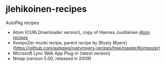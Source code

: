 jlehikoinen-recipes
===================

AutoPkg recipes

- Atom (CURLDownloader version), copy of Hannes Juutilainen [Atom recipes](https://github.com/autopkg/hjuutilainen-recipes/tree/master/GitHub)
- KompoZer munki recipe, parent recipe by [Rusty Myers] (https://github.com/autopkg/rustymyers-recipes/tree/master/Kompozer)
- Microsoft Lync Web App Plug-in (latest version)
- Nmap (version 5.00, released in 2009)
